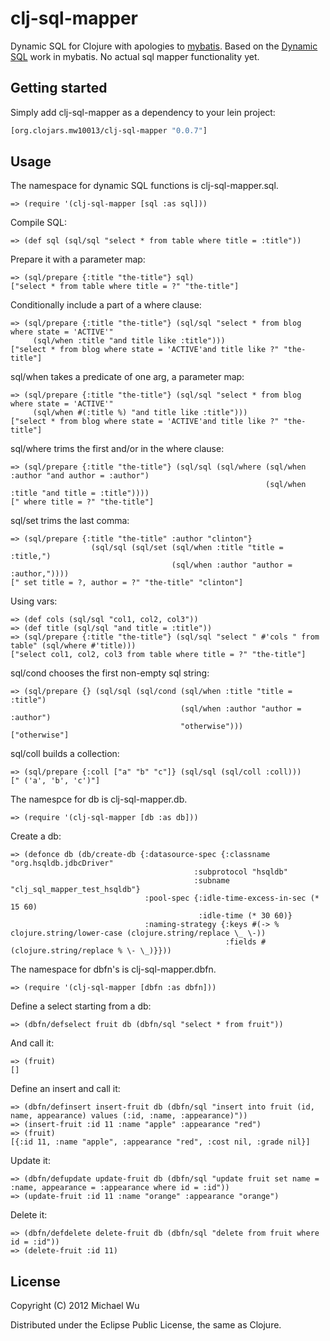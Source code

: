 # clj-sql-mapper

Dynamic SQL for Clojure with apologies to [mybatis](http://mybatis.org/).
Based on the [Dynamic SQL](http://www.mybatis.org/core/dynamic-sql.html) work in mybatis.
No actual sql mapper functionality yet.

## Getting started

Simply add clj-sql-mapper as a dependency to your lein project:

```clojure
[org.clojars.mw10013/clj-sql-mapper "0.0.7"]
```

## Usage

The namespace for dynamic SQL functions is clj-sql-mapper.sql.

    => (require '(clj-sql-mapper [sql :as sql]))

Compile SQL:

    => (def sql (sql/sql "select * from table where title = :title"))

Prepare it with a parameter map:

    => (sql/prepare {:title "the-title"} sql)
    ["select * from table where title = ?" "the-title"]

Conditionally include a part of a where clause:

    => (sql/prepare {:title "the-title"} (sql/sql "select * from blog where state = 'ACTIVE'"
         (sql/when :title "and title like :title")))
    ["select * from blog where state = 'ACTIVE'and title like ?" "the-title"]    

sql/when takes a predicate of one arg, a parameter map:

    => (sql/prepare {:title "the-title"} (sql/sql "select * from blog where state = 'ACTIVE'"
         (sql/when #(:title %) "and title like :title")))
    ["select * from blog where state = 'ACTIVE'and title like ?" "the-title"]

sql/where trims the first and/or in the where clause:

    => (sql/prepare {:title "the-title"} (sql/sql (sql/where (sql/when :author "and author = :author")
                                                             (sql/when :title "and title = :title"))))
    [" where title = ?" "the-title"]

sql/set trims the last comma:

    => (sql/prepare {:title "the-title" :author "clinton"}
                      (sql/sql (sql/set (sql/when :title "title = :title,")
                                        (sql/when :author "author = :author,"))))
    [" set title = ?, author = ?" "the-title" "clinton"]

Using vars:

    => (def cols (sql/sql "col1, col2, col3"))
    => (def title (sql/sql "and title = :title"))
    => (sql/prepare {:title "the-title"} (sql/sql "select " #'cols " from table" (sql/where #'title)))
    ["select col1, col2, col3 from table where title = ?" "the-title"]

sql/cond chooses the first non-empty sql string:

    => (sql/prepare {} (sql/sql (sql/cond (sql/when :title "title = :title")
                                          (sql/when :author "author = :author")
                                          "otherwise")))
    ["otherwise"]

sql/coll builds a collection:

    => (sql/prepare {:coll ["a" "b" "c"]} (sql/sql (sql/coll :coll)))
    [" ('a', 'b', 'c')"]

The namespce for db is clj-sql-mapper.db.

    => (require '(clj-sql-mapper [db :as db]))

Create a db:

    => (defonce db (db/create-db {:datasource-spec {:classname "org.hsqldb.jdbcDriver"
                                             :subprotocol "hsqldb"
                                             :subname "clj_sql_mapper_test_hsqldb"}
                                  :pool-spec {:idle-time-excess-in-sec (* 15 60)
                                              :idle-time (* 30 60)}
                                  :naming-strategy {:keys #(-> % clojure.string/lower-case (clojure.string/replace \_ \-))
                                                    :fields #(clojure.string/replace % \- \_)}}))

The namespace for dbfn's is clj-sql-mapper.dbfn.

    => (require '(clj-sql-mapper [dbfn :as dbfn]))

Define a select starting from a db:

    => (dbfn/defselect fruit db (dbfn/sql "select * from fruit"))

And call it:

    => (fruit)
    []

Define an insert and call it:

    => (dbfn/definsert insert-fruit db (dbfn/sql "insert into fruit (id, name, appearance) values (:id, :name, :appearance)"))
    => (insert-fruit :id 11 :name "apple" :appearance "red")
    => (fruit)
    [{:id 11, :name "apple", :appearance "red", :cost nil, :grade nil}]
    
Update it:

    => (dbfn/defupdate update-fruit db (dbfn/sql "update fruit set name = :name, appearance = :appearance where id = :id"))
    => (update-fruit :id 11 :name "orange" :appearance "orange")

Delete it:

    => (dbfn/defdelete delete-fruit db (dbfn/sql "delete from fruit where id = :id"))
    => (delete-fruit :id 11)

## License

Copyright (C) 2012 Michael Wu

Distributed under the Eclipse Public License, the same as Clojure.

